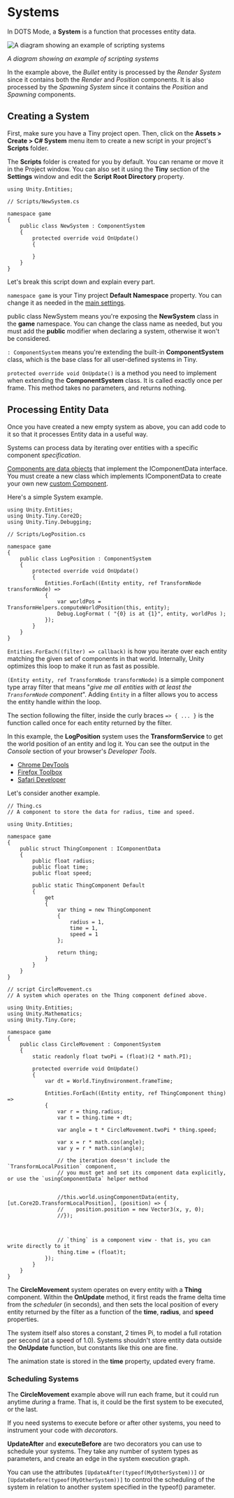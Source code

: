 # Systems

In DOTS Mode, a **System** is a function that processes entity data.

![A diagram showing an example of scripting systems](images/scripting-diagram.png)

*A diagram showing an example of scripting systems*

In the example above, the *Bullet* entity is processed by the *Render System* since it contains both the *Render* and *Position* components. It is also processed by the *Spawning System* since it contains the *Position* and *Spawning* components.

## Creating a System

First, make sure you have a Tiny project open. Then, click on the **Assets > Create > C# System** menu item to create a new script in your project's **Scripts** folder.

The **Scripts** folder is created for you by default. You can rename or move it in the Project window. You can also set it using the **Tiny** section of the **Settings** window and edit the **Script Root Directory** property.

```
using Unity.Entities;

// Scripts/NewSystem.cs

namespace game
{
    public class NewSystem : ComponentSystem
    {
        protected override void OnUpdate()
        {

        }
    }
}
```

Let's break this script down and explain every part.

`namespace game` is your Tiny project **Default Namespace** property. You can change it as needed in the [main settings](settings-main).

public class NewSystem means you're exposing the **NewSystem** class in the **game** namespace. You can change the class name as needed, but you must add the **public** modifier when declaring a system, otherwise it won't be considered.

`: ComponentSystem` means you're extending the built-in **ComponentSystem** class, which is the base class for all user-defined systems in Tiny.

`protected override void OnUpdate()` is a method you need to implement when extending the **ComponentSystem** class. It is called exactly once per frame. This method takes no parameters, and returns nothing.

## Processing Entity Data

Once you have created a new empty system as above, you can add code to it so that it processes Entity data in a useful way.

Systems can process data by iterating over entities with a specific component *specification*.

[Components are data objects](components) that implement the IComponentData interface. You must create a new class which implements IComponentData to create your own new [custom Component](creating-custom-components).

Here's a simple System example.

```
using Unity.Entities;
using Unity.Tiny.Core2D;
using Unity.Tiny.Debugging;

// Scripts/LogPosition.cs

namespace game
{
    public class LogPosition : ComponentSystem
    {
        protected override void OnUpdate()
        {
            Entities.ForEach((Entity entity, ref TransformNode transformNode) =>
            {
                var worldPos = TransformHelpers.computeWorldPosition(this, entity);
                Debug.LogFormat ( "{0} is at {1}", entity, worldPos );
            });
        }
    }
}
```

`Entities.ForEach((filter) => callback)` is how you iterate over each entity matching the given set of components in that world. Internally, Unity optimizes this loop to make it run as fast as possible.

`(Entity entity, ref TransformNode transformNode)` is a simple component type array filter that means "*give me all entities with at least the `TransformNode` component*". Adding `Entity` in a filter allows you to access the entity handle within the loop.

The section following the filter, inside the curly braces `=> { ... }` is the function called once for each entity returned by the filter.

In this example, the **LogPosition** system uses the **TransformService** to get the world position of an entity and log it. You can see the output in the *Console* section of your browser's *Developer Tools*.

* [Chrome DevTools](https://developers.google.com/web/tools/chrome-devtools/)
* [Firefox Toolbox](https://developer.mozilla.org/en-US/docs/Tools/Tools_Toolbox)
* [Safari Developer](https://support.apple.com/en-ca/guide/safari-developer/welcome/mac)

Let's consider another example.

```
// Thing.cs
// A component to store the data for radius, time and speed.

using Unity.Entities;

namespace game
{
    public struct ThingComponent : IComponentData
    {
        public float radius;
        public float time;
        public float speed;

        public static ThingComponent Default
        {
            get
            {
                var thing = new ThingComponent
                {
                    radius = 1,
                    time = 1,
                    speed = 1
                };

                return thing;
            }
        }
    }
}
```

```
// script CircleMovement.cs
// A system which operates on the Thing component defined above.

using Unity.Entities;
using Unity.Mathematics;
using Unity.Tiny.Core;

namespace game
{
    public class CircleMovement : ComponentSystem
    {
        static readonly float twoPi = (float)(2 * math.PI);

        protected override void OnUpdate()
        {
            var dt = World.TinyEnvironment.frameTime;

            Entities.ForEach((Entity entity, ref ThingComponent thing) =>
            {
                var r = thing.radius;
                var t = thing.time + dt;

                var angle = t * CircleMovement.twoPi * thing.speed;

                var x = r * math.cos(angle);
                var y = r * math.sin(angle);

                // the iteration doesn't include the `TransformLocalPosition` component,
                // you must get and set its component data explicitly, or use the `usingComponentData` helper method


                //this.world.usingComponentData(entity, [ut.Core2D.TransformLocalPosition], (position) => {
                //    position.position = new Vector3(x, y, 0);
                //});



                // `thing` is a component view - that is, you can write directly to it
                thing.time = (float)t;
            }); 
        }
    }
}
```


The **CircleMovement** system operates on every entity with a **Thing** component. Within the **OnUpdate** method, it first reads the frame delta time from the *scheduler* (in seconds), and then sets the local position of every entity returned by the filter as a function of the **time**, **radius**, and **speed** properties.

The system itself also stores a constant, 2 times Pi, to model a full rotation per second (at a speed of 1.0). Systems shouldn't store entity data outside the **OnUpdate** function, but constants like this one are fine.

The animation state is stored in the **time** property, updated every frame.

### **Scheduling Systems**

The **CircleMovement** example above will run each frame, but it could run anytime *during* a frame. That is, it could be the first system to be executed, or the last.

If you need systems to execute before or after other systems, you need to instrument your code with *decorators*.

**UpdateAfter** and **executeBefore** are two decorators you can use to schedule your systems. They take any number of system types as parameters, and create an edge in the system execution graph.

You can use the attributes <code>[UpdateAfter(typeof(MyOtherSystem))]</code> or `[UpdateBefore(typeof(MyOtherSystem))]` to control the scheduling of the system in relation to another system specified in the typeof() parameter.
